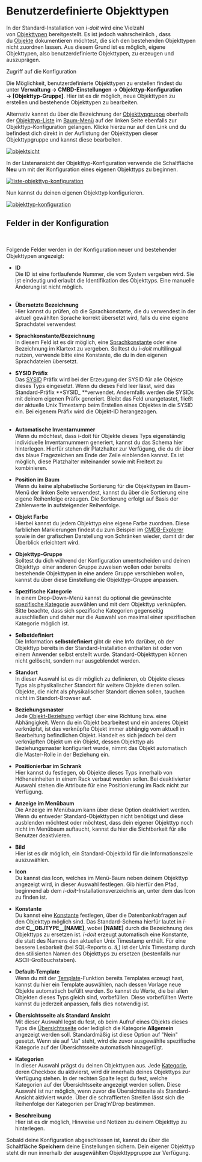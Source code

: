 # Benutzerdefinierte Objekttypen

In der Standard-Installation von _i-doit_ wird eine Vielzahl von [Objekttypen](../glossar.md) bereitgestellt. Es ist jedoch wahrscheinlich , dass du [Objekte](../glossar.md) dokumentieren möchtest, die sich den bestehenden Objekttypen nicht zuordnen lassen. Aus diesem Grund ist es möglich, eigene Objekttypen, also benutzerdefinierte Objekttypen, zu erzeugen und auszuprägen.

Zugriff auf die Konfiguration

Die Möglichkeit, benutzerdefinierte Objekttypen zu erstellen findest du unter **Verwaltung → CMBD-Einstellungen → Objekttyp-Konfiguration → [Objekttyp-Gruppe]**. Hier ist es dir möglich, neue Objekttypen zu erstellen und bestehende Objekttypen zu bearbeiten. 

Alternativ kannst du über die Bezeichnung der [Objekttypgruppe](../glossar.md) oberhalb der [Objekttyp-Liste](../glossar.md) im [Baum-Menü](../glossar.md) auf der linken Seite ebenfalls zur Objekttyp-Konfiguration gelangen. Klicke hierzu nur auf den Link und du befindest dich direkt in der Auflistung der Objekttypen dieser Objekttypgruppe und kannst diese bearbeiten.

[![objektsicht](../assets/images/grundlagen/benutzerdefinierte-objekttypen/1-bo.png)](../assets/images/grundlagen/benutzerdefinierte-objekttypen/1-bo.png)

In der Listenansicht der Objekttyp-Konfiguration verwende die Schaltfläche **Neu** um mit der Konfiguration eines eigenen Objekttyps zu beginnen.

[![liste-objekttyp-konfiguration](../assets/images/grundlagen/benutzerdefinierte-objekttypen/2-bo.png)](../assets/images/grundlagen/benutzerdefinierte-objekttypen/3-bo.png)
  

Nun kannst du deinen eigenen Objekttyp konfigurieren.

[![objekttyp-konfiguration](../assets/images/grundlagen/benutzerdefinierte-objekttypen/3-bo.png)](../assets/images/grundlagen/benutzerdefinierte-objekttypen/3-bo.png)

  

Felder in der Konfiguration
---------------------------
<!---Todo: Fixme---> 
Folgende Felder werden in der Konfiguration neuer und bestehender Objekttypen angezeigt:

*   **ID**  
    Die ID ist eine fortlaufende Nummer, die vom System vergeben wird. Sie ist eindeutig und erlaubt die Identifikation des Objekttyps. Eine manuelle Änderung ist nicht möglich.  
     
*   **Übersetzte Bezeichnung**  
    Hier kannst du prüfen, ob die Sprachkonstante, die du verwendest in der aktuell gewählten Sprache korrekt übersetzt wird, falls du eine eigene Sprachdatei verwendest  
    
*   **Sprachkonstante/Bezeichnung**  
    In diesem Feld ist es dir möglich, eine [Sprachkonstante](/pages/viewpage.action?pageId=37781507) oder eine Bezeichnung im Klartext zu vergeben. Solltest du _i-doit_ multilingual nutzen, verwende bitte eine Konstante, die du in den eigenen Sprachdateien übersetzt.  
      
    
*   **SYSID Präfix**  
    Das [SYSID](../glossar.md) Präfix wird bei der Erzeugung der SYSID für alle Objekte dieses Typs eingesetzt. Wenn du dieses Feld leer lässt, wird das Standard-Präfix **SYSID_ **verwendet. Andernfalls werden die SYSIDs mit deinem eigenen Präfix generiert. Bleibt das Feld unangetastet, fließt der aktuelle Unix Timestamp beim Erstellen eines Objektes in die SYSID ein. Bei eigenem Präfix wird die Objekt-ID herangezogen.  
     
*   **Automatische Inventarnummer**  
    Wenn du möchtest, dass i-doit für Objekte dieses Typs eigenständig individuelle Inventarnummern generiert, kannst du das Schema hier hinterlegen. Hierfür stehen dir Platzhalter zur Verfügung, die du dir über das blaue Fragezeichen am Ende der Zeile einblenden kannst. Es ist möglich, diese Platzhalter miteinander sowie mit Freitext zu kombinieren.  
      
    
*   **Position im Baum**  
    Wenn du keine alphabetische Sortierung für die Objekttypen im Baum-Menü der linken Seite verwendest, kannst du über die Sortierung eine eigene Reihenfolge erzeugen. Die Sortierung erfolgt auf Basis der Zahlenwerte in aufsteigender Reihenfolge.  
      
    
*   **Objekt Farbe**  
    Hierbei kannst du jedem Objekttyp eine eigene Farbe zuordnen. Diese farblichen Markierungen findest du zum Beispiel im [CMDB-Explorer](/display/de/CMDB-Explorer) sowie in der grafischen Darstellung von Schränken wieder, damit dir der Überblick erleichtert wird.  
      
    
*   **Objekttyp-Gruppe**  
    Solltest du dich während der Konfiguration umentscheiden und deinen Objekttyp  einer anderen Gruppe zuweisen wollen oder bereits bestehende Objekttypen in eine andere Gruppe verschieben wollen, kannst du über diese Einstellung die Objekttyp-Gruppe anpassen.  
      
    
*   **Spezifische Kategorie**  
    In einem Drop-Down-Menü kannst du optional die gewünschte [spezifische Kategorie](../glossar.md) auswählen und mit dem Objekttyp verknüpfen. Bitte beachte, dass sich spezifische Kategorien gegenseitig ausschließen und daher nur die Auswahl von maximal einer spezifischen Kategorie möglich ist.  
      
    
*   **Selbstdefiniert**  
    Die Information **selbstdefiniert** gibt dir eine Info darüber, ob der Objekttyp bereits in der Standard-Installation enthalten ist oder von einem Anwender selbst erstellt wurde. Standard-Objekttypen können nicht gelöscht, sondern nur ausgeblendet werden.  
      
    
*   **Standort**  
    In dieser Auswahl ist es dir möglich zu definieren, ob Objekte dieses Typs als physikalischer Standort für weitere Objekte dienen sollen. Objekte, die nicht als physikalischer Standort dienen sollen, tauchen nicht im Standort-Browser auf.  
      
    
*   **Beziehungsmaster**  
    Jede [Objekt-Beziehung](objekt-beziehungen.md) verfügt über eine Richtung bzw. eine Abhängigkeit. Wenn du ein Objekt bearbeitest und ein anderes Objekt verknüpfst, ist das verknüpfte Objekt immer abhängig vom aktuell in Bearbeitung befindlichen Objekt. Handelt es sich jedoch bei dem verknüpften Objekt um ein Objekt, dessen Objekttyp als Beziehungsmaster konfiguriert wurde, nimmt das Objekt automatisch die Master-Rolle in der Beziehung ein.  
      
    
*   **Positionierbar im Schrank**  
    Hier kannst du festlegen, ob Objekte dieses Typs innerhalb von Höheneinheiten in einem Rack verbaut werden sollen. Bei deaktivierter Auswahl stehen die Attribute für eine Positionierung im Rack nicht zur Verfügung.  
      
    
*   **Anzeige im Menübaum**  
    Die Anzeige im Menübaum kann über diese Option deaktiviert werden. Wenn du entweder Standard-Objekttypen nicht benötigst und diese ausblenden möchtest oder möchtest, dass dein eigener Objekttyp noch nicht im Menübaum auftaucht, kannst du hier die Sichtbarkeit für alle Benutzer deaktivieren.  
      
    
*   **Bild**  
    Hier ist es dir möglich, ein Standard-Objektbild für die Informationszeile auszuwählen.  
      
    
*   **Icon**  
    Du kannst das Icon, welches im Menü-Baum neben deinem Objekttyp angezeigt wird, in dieser Auswahl festlegen. Gib hierfür den Pfad, beginnend ab dem _i-doit_\-Installationsverzeichnis an, unter dem das Icon zu finden ist.  
      
    
*   **Konstante**  
    Du kannst eine [Konstante](../glossar.md) festlegen, über die Datenbankabfragen auf den Objekttyp möglich sind. Das Standard-Schema hierfür lautet in _i-doit_ **C__OBJTYPE__[NAME]**, wobei **[NAME]** durch die Bezeichnung des Objekttyps zu ersetzen ist. _i-doit_ erzeugt automatisch eine Konstante, die statt des Namens den aktuellen Unix Timestamp enthält. Für eine bessere Lesbarkeit (bei SQL-Reports o. ä,) ist der Unix Timestamp durch den stilisierten Namen des Objekttyps zu ersetzen (bestenfalls nur ASCII-Großbuchstaben).  
      
    
*   **Default-Template**  
    Wenn du mit der [Template](/display/de/Templates)\-Funktion bereits Templates erzeugt hast, kannst du hier ein Template auswählen, nach dessen Vorlage neue Objekte automatisch befüllt werden. So kannst du Werte, die bei allen Objekten dieses Typs gleich sind, vorbefüllen. Diese vorbefüllten Werte kannst du jederzeit anpassen, falls dies notwendig ist.  
      
    
*   **Übersichtsseite als Standard Ansicht**  
    Mit dieser Auswahl legst du fest, ob beim Aufruf eines Objekts dieses Typs die [Übersichtsseite](../glossar.md) oder lediglich die Kategorie **Allgemein** angezeigt werden soll. Standardmäßig ist diese Option auf "Nein" gesetzt. Wenn sie auf "Ja" steht, wird die zuvor ausgewählte spezifische Kategorie auf der Übersichtsseite automatisch hinzugefügt.  
      
    
*   **Kategorien**  
    In dieser Auswahl prägst du deinen Objekttypen aus. Jede [Kategorie](../glossar.md), deren Checkbox du aktivierst, wird dir innerhalb deines Objekttyps zur Verfügung stehen. In der rechten Spalte legst du fest, welche Kategorien auf der Übersichtsseite angezeigt werden sollen. Diese Auswahl ist nur möglich, wenn zuvor die Übersichtsseite als Standard-Ansicht aktiviert wurde. Über die schraffierten Streifen lässt sich die Reihenfolge der Kategorien per Drag'n'Drop bestimmen.  
      
    
*   **Beschreibung**  
    Hier ist es dir möglich, Hinweise und Notizen zu deinem Objekttyp zu hinterlegen.

Sobald deine Konfiguration abgeschlossen ist, kannst du über die Schaltfläche **Speichern** deine Einstellungen sichern. Dein eigener Objekttyp steht dir nun innerhalb der ausgewählten Objekttypgruppe zur Verfügung.